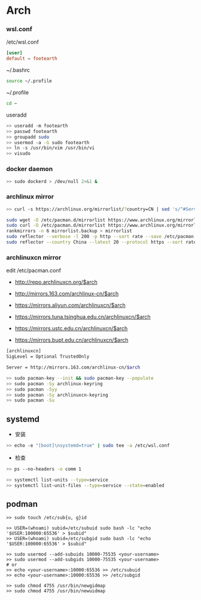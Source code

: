 # Arch

### wsl.conf

/etc/wsl.conf

```toml
[user]
default = footearth
```

~/.bashrc

```bash
source ~/.profile
```

~/.profile

```bash
cd ~
```

useradd

```bash
>> useradd -m footearth
>> passwd footearth
>> groupadd sudo
>> usermod -a -G sudo footearth
>> ln -s /usr/bin/vim /usr/bin/vi
>> visudo
```

### docker daemon

```bash
>> sudo dockerd > /dev/null 2>&1 &
```

### archlinux mirror

```sh
>> curl -s https://archlinux.org/mirrorlist/?country=CN | sed 's/^#Server/Server/g' | sudo tee /etc/pacman.d/mirrorlist

sudo wget -O /etc/pacman.d/mirrorlist https://www.archlinux.org/mirrorlist/?country=CN
sudo curl -O /etc/pacman.d/mirrorlist https://www.archlinux.org/mirrorlist/?country=CN
rankmirrors -n 6 mirrorlist.backup > mirrorlist
sudo reflector --verbose -l 200 -p http --sort rate --save /etc/pacman.d/mirrorlist
sudo reflector --country China --latest 20 --protocol https --sort rate --save /etc/pacman.d/mirrorlist
```
### archlinuxcn mirror

edit /etc/pacman.conf

- http://repo.archlinuxcn.org/$arch

- http://mirrors.163.com/archlinux-cn/$arch
- https://mirrors.aliyun.com/archlinuxcn/$arch

- https://mirrors.tuna.tsinghua.edu.cn/archlinuxcn/$arch
- https://mirrors.ustc.edu.cn/archlinuxcn/$arch
- https://mirrors.bupt.edu.cn/archlinuxcn/$arch


```sh
[archlinuxcn]
SigLevel = Optional TrustedOnly

Server = http://mirrors.163.com/archlinux-cn/$arch
```

```sh
>> sudo pacman-key --init && sudo pacman-key --populate
>> sudo pacman -Sy archlinux-keyring
>> sudo pacman -Syy
>> sudo pacman -Sy archlinuxcn-keyring
>> sudo pacman -Su
```

## systemd

- 安装

```sh
>> echo -e "[boot]\nsystemd=true" | sudo tee -a /etc/wsl.conf
```

- 检查

```sh
>> ps --no-headers -o comm 1

>> systemctl list-units --type=service
>> systemctl list-unit-files --type=service --state=enabled
```

## podman

```
>> sudo touch /etc/sub{u, g}id

>> USER=(whoami) subid=/etc/subuid sudo bash -lc "echo '$USER:100000:65536' > $subid"
>> USER=(whoami) subid=/etc/subgid sudo bash -lc "echo '$USER:100000:65536' > $subid"

>> sudo usermod --add-subuids 10000-75535 <your-username>
>> sudo usermod --add-subgids 10000-75535 <your-username>
# or
>> echo <your-username>:10000:65536 >> /etc/subuid
>> echo <your-username>:10000:65536 >> /etc/subgid

>> sudo chmod 4755 /usr/bin/newgidmap
>> sudo chmod 4755 /usr/bin/newuidmap
```
